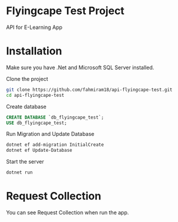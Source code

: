 # Flyingcape Test Project

API for E-Learning App

# Installation

Make sure you have .Net and Microsoft SQL Server installed.

Clone the project 

```bash
git clone https://github.com/fahmiram18/api-flyingcape-test.git
cd api-flyingcape-test
```

Create database

```sql
CREATE DATABASE `db_flyingcape_test`;
USE db_flyingcape_test;
```

Run Migration and Update Database

```bash
dotnet ef add-migration InitialCreate
dotnet ef Update-Database
```

Start the server
```bash
dotnet run
```

# Request Collection

You can see Request Collection when run the app.
